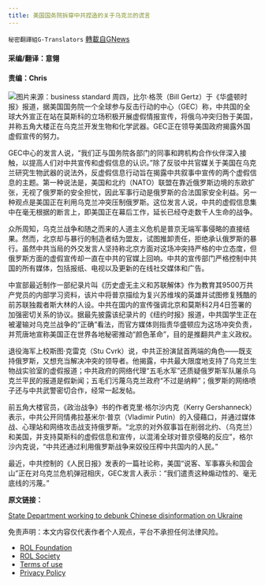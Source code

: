 ```yaml
---
title: 美国国务院拆穿中共捏造的关于乌克兰的谎言
---
```

`秘密翻譯組G-Translators` [轉載自GNews](https://gnews.org/zh-hans/2309261/)

#### 采编/翻译：意翎

#### 责编：Chris
![](https://assets.gnews.org/wp-content/uploads/2022/04/图片1-30.png)图片来源：business standard
周四，比尔·格茨（Bill Gertz）于《华盛顿时报》报道，据美国国务院一个全球参与反击行动的中心（GEC）称，中共国的全球大外宣正在站在莫斯科的立场积极开展虚假情报宣传，将俄乌冲突归咎于美国，并称五角大楼正在乌克兰开发生物和化学武器。GEC正在领导美国政府揭露外国虚假宣传的努力。

GEC中心的发言人说，“我们正与国务院各部门的同事和跨机构合作伙伴深入接触，以提高人们对中共宣传和虚假信息的认识。”除了反驳中共官媒关于美国在乌克兰研究生物武器的说法外，反虚假信息行动旨在揭露中共叙事中宣传的两个虚假信息的主题。第一种说法是，美国和北约（NATO）联盟在靠近俄罗斯边境的东欧扩张，无视了俄罗斯的安全担忧，因此军事行动是俄罗斯的合法国家安全利益。另一种观点是美国正在利用乌克兰冲突压制俄罗斯。这位发言人说，中共的虚假信息集中在毫无根据的断言上，即美国正在幕后工作，延长已经夺走数千人生命的战争。

众所周知，乌克兰战争和随之而来的人道主义危机是普京无端军事侵略的直接结果。然而，北京却与暴行的制造者结为盟友，试图推卸责任，拒绝承认俄罗斯的暴行。虽然中共当局的外交发言人坚持称北京方面对这场冲突持严格的中立态度，但俄罗斯方面的虚假宣传却一直在中共的官媒上回响。中共的宣传部门严格控制中共国的所有媒体，包括报纸、电视以及更新的在线社交媒体和广告。

中宣部最近制作一部纪录片叫《历史虚无主义和苏联解体》作为教育其9500万共产党员的内部学习资料，该片中将普京描绘为复兴苏维埃的英雄并试图修复残酷的前苏联独裁者斯大林的人设。中共在国内的宣传强调北京和莫斯科2月4日签署的加强密切关系的协议。据最先披露该纪录片的《纽约时报》报道，中共国学生正在被灌输对乌克兰战争的“正确”看法，而官方媒体则指责华盛顿应为这场冲突负责，并荒唐地宣称美国正在世界各地秘密推动“颜色革命”，目的是推翻共产主义政权。

退役海军上校斯图·克雷克（Stu Cvrk）说，中共正扮演鼠首两端的角色——既支持俄罗斯，又想充当解决冲突的领导者。他揭露，中共最大限度地支持了乌克兰生物战实验室的虚假报道；中共政府的网络代理“五毛水军”还质疑俄罗斯军队屠杀乌克兰平民的报道是假新闻；五毛们污蔑乌克兰政府“不过是纳粹”；俄罗斯的网络喷子还与中共武警密切合作，经常一起发帖。

前五角大楼官员，《政治战争》书的作者克里·格尔沙内克（Kerry Gershanneck）表示，中共公开同情弗拉基米尔·普京（Vladimir Putin）的入侵藉口，并通过媒体战、心理站和网络攻击战支持俄罗斯。“北京的对外叙事旨在削弱北约、（乌克兰）和美国，并支持莫斯科的虚假信息和宣传，以混淆全球对普京侵略的反应”，格尔沙内克说，“中共还通过利用俄罗斯战争来奴役压榨中共国内的人民。”

最近，中共控制的《人民日报》发表的一篇社论称，美国“说客、军事寡头和国会山”正在对乌克兰危机弹冠相庆，GEC发言人表示：“我们遣责这种煽动性的、毫无底线的污蔑。”

**原文链接：**

[State Department working to debunk Chinese disinformation on Ukraine](https://www.washingtontimes.com/news/2022/apr/7/state-department-working-debunk-chinese-disinforma/)

 

免责声明：本文内容仅代表作者个人观点，平台不承担任何法律风险。

- [ROL Foundation](https://rolfoundation.org/)
- [ROL Society](https://rolsociety.org/)
- [Terms of use](https://gnews.org/terms-of-use-3/)
- [Privacy Policy](https://gnews.org/privacy-policy/)
